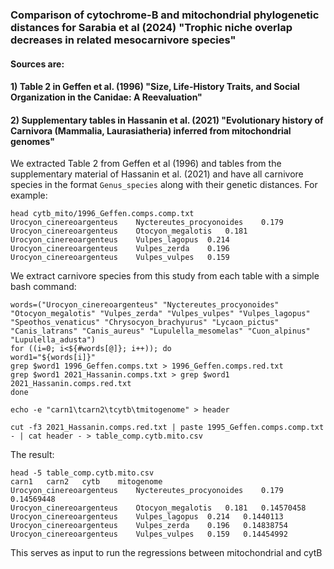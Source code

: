 ### Comparison of cytochrome-B and mitochondrial phylogenetic distances for Sarabia et al (2024) "Trophic niche overlap decreases in related mesocarnivore species"
#### Sources are: 
#### 1) Table 2 in Geffen et al. (1996) "Size, Life-History Traits, and Social Organization in the Canidae: A Reevaluation" 
#### 2) Supplementary tables in Hassanin et al. (2021) "Evolutionary history of Carnivora (Mammalia, Laurasiatheria) inferred from mitochondrial genomes"

We extracted Table 2 from Geffen et al (1996) and tables from the supplementary material of Hassanin et al. (2021) and have all carnivore species in the format `Genus_species` along with their genetic distances. For example:

 ```
head cytb_mito/1996_Geffen.comps.comp.txt
Urocyon_cinereoargenteus	Nyctereutes_procyonoides	0.179
Urocyon_cinereoargenteus	Otocyon_megalotis	0.181
Urocyon_cinereoargenteus	Vulpes_lagopus	0.214
Urocyon_cinereoargenteus	Vulpes_zerda	0.196
Urocyon_cinereoargenteus	Vulpes_vulpes	0.159
```

We extract carnivore species from this study from each table with a simple bash command:

```
words=("Urocyon_cinereoargenteus" "Nyctereutes_procyonoides" "Otocyon_megalotis" "Vulpes_zerda" "Vulpes_vulpes" "Vulpes_lagopus" "Speothos_venaticus" "Chrysocyon_brachyurus" "Lycaon_pictus" "Canis_latrans" "Canis_aureus" "Lupulella_mesomelas" "Cuon_alpinus" "Lupulella_adusta")
for ((i=0; i<${#words[@]}; i++)); do
word1="${words[i]}"
grep $word1 1996_Geffen.comps.txt > 1996_Geffen.comps.red.txt
grep $word1 2021_Hassanin.comps.txt > grep $word1 2021_Hassanin.comps.red.txt
done

echo -e "carn1\tcarn2\tcytb\tmitogenome" > header

cut -f3 2021_Hassanin.comps.red.txt | paste 1995_Geffen.comps.comp.txt - | cat header - > table_comp.cytb.mito.csv
```
The result:

```
head -5 table_comp.cytb.mito.csv 
carn1	carn2	cytb	mitogenome
Urocyon_cinereoargenteus	Nyctereutes_procyonoides	0.179	0.14569448
Urocyon_cinereoargenteus	Otocyon_megalotis	0.181	0.14570458
Urocyon_cinereoargenteus	Vulpes_lagopus	0.214	0.1440113
Urocyon_cinereoargenteus	Vulpes_zerda	0.196	0.14838754
Urocyon_cinereoargenteus	Vulpes_vulpes	0.159	0.14454992
```

This serves as input to run the regressions between mitochondrial and cytB 


